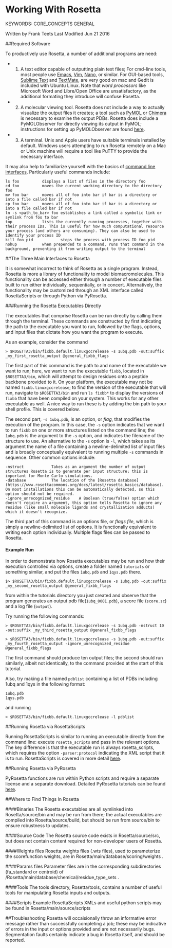 # Working With Rosetta

KEYWORDS: CORE_CONCEPTS GENERAL

Written by Frank Teets
Last Modified Jun 21 2016

##Required Software

To productively use Rosetta, a number of additional programs are need:

  * 1. A text editor capable of outputting plain text files; For cmd-line tools, most people use [Emacs](https://www.gnu.org/software/emacs/manual/html_node/emacs/index.html), [Vim](https://www.washington.edu/computing/unix/vi.html), [Nano](https://www.nano-editor.org/dist/v2.0/nano.html), or similar. For GUI-based tools, [Sublime Text](https://www.sublimetext.com) and [TextMate](https://macromates.com), are very good on mac and Gedit is included with Ubuntu Linux. Note that *word processors* like Microsoft Word and Libre/Open Office are unsatisfactory, as the additional formating they introduce will confuse Rosetta. 

 * 2. A molecular viewing tool. Rosetta does not include a way to actually visualize the output files it creates; a tool such as [PyMOL](https://www.pymol.org/) or [Chimera](https://www.cgl.ucsf.edu/chimera/) is necessary to examine the output PDBs. Rosetta does include a PyMOLObserver for directly viewing its output in PyMOL; instructions for setting up PyMOLObserver are found [here](https://www.rosettacommons.org/docs/latest/rosetta_basics/graphics-and-guis).

 * 3. A terminal. Unix and Apple users have suitable terminals installed by default. Windows users attempting to run Rosetta remotely on a Mac or Unix machine will require a tool like PuTTY to provide the necessary interface.

It may also help to familiarize yourself with the basics of [command line interfaces](https://bash.cyberciti.biz/guide/Main_Page). Particularly useful commands include:

	ls foo			displays a list of files in the directory foo
	cd foo			moves the current working directory to the directory foo
	mv foo bar 		moves all of foo into bar if bar is a directory or into a file called bar if not
	cp foo bar		moves all of foo into bar if bar is a directory or into a file called bar if not
	ln -s <path_to_bar> foo establishes a link called a symbolic link or symlink from foo to bar
	top 			lists the currently running processes, together with their process IDs. This is useful for how much computational resource your process (and others are consuming). They can also be used to identify your process ID
	kill foo_pid	        stops the process with process ID foo_pid
	nohup			when prepended to a command, runs that command in the background, preventing it from writing output to the terminal
	

##The Three Main Interfaces to Rosetta

It is somewhat incorrect to think of Rosetta as a single program. Instead, Rosetta is more a library of functionality to model biomacromolecules. This functionality can be accessed either through a number of executable files built to run either individually, sequentially, or in concert. Alternatively, the functionality may be customized through an XML interface called RosettaScripts or through Python via PyRosetta.

###Running the Rosetta Executables Directly

The executables that comprise Rosetta can be run directly by calling them through the terminal. These commands are constructed by first indicating the path to the executable you want to run, followed by the flags, options, and input files that dictate how you want the program to execute. 

As an example, consider the command 

	> $ROSETTA3/bin/fixbb.default.linuxgccrelease -s 1ubq.pdb -out:suffix _my_first_rosetta_output @general_fixbb_flags


The first part of this command is the path to and name of the executable we want to run; here, we want to run the executable `fixbb`, located in `$ROSETTA3/bin`, which will attempt to design residues onto a peptide backbone provided to it. On your platform, the executable may not be named `fixbb.linuxgccrelease`; to find the version of the executable that will run, navigate to `$ROSETTA3/bin` and run `ls fixbb*` to display the versions of `fixbb` that have been compiled on your system. This works for any other executable as well.  A nice way to run these is by adding the bin path to your shell profile.  This is covered below.

The second part, `-s 1ubq.pdb`, is an option, or _flag_, that modifies the execution of the program. In this case, the `-s` option indicates that we want to run `fixbb` on one or more structures listed on the command line; the `1ubq.pdb` is the argument to the `-s` option, and indicates the filename of the structure to use. An alternative to the `-s` option is `-l`, which takes as its argument the name of a file containing a newline-delimited list of input files and is broadly conceptually equivalent to running multiple `-s` commands in sequence. Other common options include:

	-nstruct			Takes as an argument the number of output structures Rosetta is to generate per input structure; this is important for Monte Carlo simulations.
	-database			The location of the [Rosetta database](https://www.rosettacommons.org/docs/latest/rosetta_basics/database). On most installations this can be automatically detected, so this option should not be required.
	-ignore_unrecognized_residue	A Boolean (true/false) option which doesn't require an argument, this option tells Rosetta to ignore any residue (like small molecule ligands and crystallization adducts) which it doesn't recognize.

The third part of this command is an options file, or *flags file*, which is simply a newline-delimited list of options. It is functionally equivalent to writing each option individually. Multiple flags files can be passed to Rosetta. 

#### Example Run

In order to demonstrate how Rosetta executables may be run and how their execution controlled via options, create a folder named `tutorials` or something similar, and put the files `1ubq.pdb` and `1qys.pdb` there. 

	$> $ROSETTA3/bin/fixbb.default.linuxgccrelease -s 1ubq.pdb -out:suffix _my_second_rosetta_output @general_fixbb_flags

from within the tutorials directory you just created and observe that the program generates an output pdb file(`1ubq_0001.pdb`), a score file (`score.sc`) and a log file (`output`).

Try running the following commands:

	> $ROSETTA3/bin/fixbb.default.linuxgccrelease -s 1ubq.pdb -nstruct 10 -out:suffix _my_third_rosetta_output @general_fixbb_flags
	
	> $ROSETTA3/bin/fixbb.default.linuxgccrelease -s 1ubq.pdb -out:suffix _my_fourth_rosetta_output -ignore_unrecognized_residue @general_fixbb_flags

The first command should produce ten output files; the second should run similarly, albeit not identically, to the command provided at the start of this tutorial.

Also, try making a file named `pdblist` containing a list of PDBs including 1ubq and 1qys in the following format:
	
	1ubq.pdb
	1qys.pdb
	
and running

	> $ROSETTA3/bin/fixbb.default.linuxgccrelease -l pdblist

##Running Rosetta via RosettaScripts

Running RosettaScripts is similar to running an executable directly from the command line: execute `rosetta_scripts` and pass in the relevant options. The key difference is that the executable run is always rosetta_scripts, which requires the option `-parser:protocol` indicating the XML script that it is to run. RosettaScripts is covered in more detail [here](../rosetta_scripting/README.md). 

##Running Rosetta via PyRosetta

PyRosetta functions are run within Python scripts and require a separate license and a separate download.  Detailed PyRosetta tutorials can be found [here](http://www.pyrosetta.org/tutorials).

##Where to Find Things In Rosetta

####Binaries
The Rosetta executables are all symlinked into Rosetta/source/bin and may be run from there; the actual executables are compiled into Rosetta/source/build, but should be run from source/bin to ensure robustness to updates.

####Source Code
The Rosetta source code exists in Rosetta/source/src, but does not contain content required for non-developer users of Rosetta.

####Weights files
Rosetta weights files (.wts files), used to parameterize the scorefunction weights, are in Rosetta/main/database/scoring/weights .

####Params files
Parameter files are in the corresponding subdirectories (fa_standard or centroid) of /Rosetta/main/database/chemical/residue_type_sets .

####Tools
The tools directory, Rosetta/tools, contains a number of useful tools for manipulating Rosetta inputs and outputs.

####Scripts
Example RosettaScripts XMLs and useful python scripts may be found in Rosetta/main/source/scripts

##Troubleshooting
Rosetta will occaisionally throw an informative error message rather than successfully completing a job; these may be indicative of errors in the input or options provided and are not necessarily bugs. Segmentation faults certainly indicate a bug in Rosetta itself, and should be reported.


